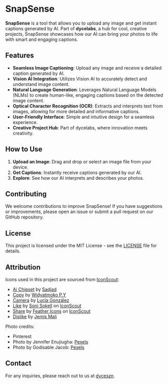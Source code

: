 # SnapSense

**SnapSense** is a tool that allows you to upload any image and get instant captions generated by AI. Part of **dycelabs**, a hub for cool, creative projects, SnapSense showcases how our AI can bring your photos to life with smart and engaging captions.

## Features

- **Seamless Image Captioning**: Upload any image and receive a detailed caption generated by AI.
- **Vision AI Integration**: Utilizes Vision AI to accurately detect and understand image content.
- **Natural Language Generation**: Leverages Natural Language Models (NLMs) to create human-like, engaging captions based on the detected image content.
- **Optical Character Recognition (OCR)**: Extracts and interprets text from images, allowing for more detailed and informative captions.
- **User-Friendly Interface**: Simple and intuitive design for a seamless experience.
- **Creative Project Hub**: Part of dycelabs, where innovation meets creativity.

## How to Use

1. **Upload an Image**: Drag and drop or select an image file from your device.
2. **Get Captions**: Instantly receive captions generated by our AI.
3. **Explore**: See how our AI interprets and describes your photos.

## Contributing

We welcome contributions to improve SnapSense! If you have suggestions or improvements, please open an issue or submit a pull request on our GitHub repository.

## License

This project is licensed under the MIT License - see the [LICENSE](LICENSE) file for details.

## Attribution

Icons used in this project are sourced from [IconScout](https://iconscout.com):

- [Ai Chipset](https://iconscout.com/icons/ai-chipset) by [Sadjad](https://iconscout.com/contributors/maghsoudisadjad)
- [Copy](https://iconscout.com/icons/copy) by [Widyatmoko P.Y](https://iconscout.com/contributors/yogswpy)
- [Camera](https://iconscout.com/icons/camera) by [Lucía González](https://iconscout.com/contributors/lucia-gonzalez)
- [Like](https://iconscout.com/icons/like) by [Soni Sokell](https://iconscout.com/contributors/sonisokell) on [IconScout](https://iconscout.com)
- [Share](https://iconscout.com/icons/share) by [Feather Icons](https://iconscout.com/contributors/feathericons) on [IconScout](https://iconscout.com)
- [Dislike](https://iconscout.com/icons/dislike) by [Jemis Mali](https://iconscout.com/contributors/jemismali)

Photo credits:

- Pinterest
- Photo by Jennifer Enujiugha: [Pexels](https://www.pexels.com/photo/woman-wearing-green-rib-turtleneck-sweater-1125328/)
- Photo by Godisable Jacob: [Pexels](https://www.pexels.com/photo/woman-sitting-on-sofa-bed-wearing-sunglasses-965324/)

## Contact

For any inquiries, please reach out to us at [dyceszn](mailto:duruohaikenna@gmail.com).
